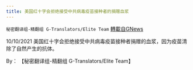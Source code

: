 ```yaml
---
title: 美国红十字会拒绝接受中共病毒疫苗接种者的捐赠血浆
---
```

`秘密翻译组-精翻组 G-Translators/Elite Team` [轉載自GNews](https://gnews.org/zh-hans/1587115/)

10/10/2021 美国红十字会拒绝接受中共病毒疫苗接种者捐赠的血浆，因为疫苗清除了自然产生的抗体。

By： 【秘密翻译组-精翻组 G-Translators/Elite Team】

